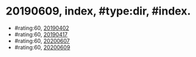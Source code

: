 # 20190609, index, \#type:dir, \#index. #
* \#rating:60, [20190402](20190402)
* \#rating:60, [20190417](20190417)
* \#rating:60, [20200607](20200607)
* \#rating:60, [20200609](20200609)